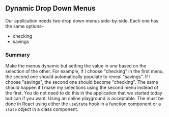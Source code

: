 ## Dynamic Drop Down Menus

Our application needs two drop down menus side-by-side. Each one has the same options–
  * checking
  * savings
  
### Summary
Make the menus dynamic but setting the value in one based on the selection of the other.
For example, if I choose "checking" in the first menu, the second one should automatically populate to reveal "savings". If I choose "savings", the second one should become "checking". The same should happen if I make my selections using the second menu instead of the first.
You do not need to do this in the application that we started today but can if you want. Using an online playground is acceptable.
The must be done in React using either the `useState` hook in a function component or a `state` object in a class component.
